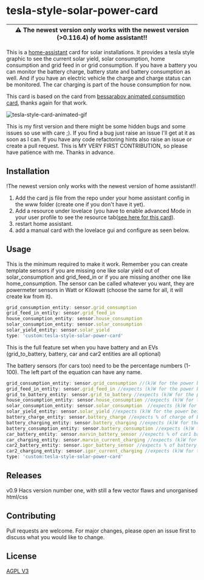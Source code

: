 # tesla-style-solar-power-card
| :warning: **The newest version only works with the newest version (>0.116.4) of home assistant!!** |
| --- |

This is a [home-assistant](home-assistant.io) card for solar installations. It provides a tesla style graphic to see the current
solar yield, solar consumption, home consumption and grid feed in or grid consumption.
If you have a battery you can monitor the battery charge, battery state and battery consumption as well.
And if you have an electric vehicle the charge and charge status can be monitored. The car charging is part of the house consumption for now.

This card is based on the card from [bessarabov animated consumption card](https://github.com/bessarabov/animated-consumption-card), thanks again for that work.

![tesla-style-card-animated-gif](https://github.com/reptilex/tesla-style-solar-power-card/blob/master/tesla-style-card-animation.gif)

This is my first version and there might be some hidden bugs and some issues so use with care ;). If you find a bug just raise an issue I'll get at it as soon as I can. If you have any code refactoring hints also raise an issue or create a pull request. This is MY VERY FIRST CONTRIBUTION, so please have patience with me. Thanks in advance.


## Installation
!The newest version only works with the newest version of home assistant!!

1. Add the card js file from the repo under your home assistant config in the www folder (create one if you don't have it yet).
2. Add a resource under lovelace (you have to enable advanced Mode in your user profile to see the resource tab([see here for this card](https://github.com/reptilex/tesla-style-solar-power-card/blob/master/add-card-resource.png)).
3. restart home assistant.
4. add a manual card with the lovelace gui and configure as seen below.

## Usage
This is the minimum required to make it work. Remember you can create
template sensors if you are missing one like solar yield out of solar_consumption and grid_feed_in or if you are missing another one like home_consumption. 
The sensor can be called whatever you want, they are powermeter sensors in Watt or Kilowatt (choose the same for all, it will create kw from it). 
```javascript
grid_consumption_entity: sensor.grid_consumption
grid_feed_in_entity: sensor.grid_feed_in
house_consumption_entity: sensor.house_consumption
solar_consumption_entity: sensor.solar_consumption
solar_yield_entity: sensor.solar_yield
type: 'custom:tesla-style-solar-power-card'
```

This is the full feature set when you have battery and an EVs (grid_to_battery, battery, car and car2 entities are all optional) 

The battery sensors (for cars too) need to be the percentage numbers (1-100). The left part of the equation can have any name.
```javascript
grid_consumption_entity: sensor.grid_consumption //(k)W for the power being fed from the grid to the house
grid_feed_in_entity: sensor.grid_feed_in //expects (k)W for the power being fed from the panels to the grid (selling)
grid_to_battery_entity: sensor.grid_to_battery //expects (k)W for the power being fed from the grid to the battery (buying low cost grid price power)
house_consumption_entity: sensor.house_consumption //expects (k)W for the power being consumed in the house (can be a template sensor sum (grid_consumption, solar_consumptio and battery_consumption)
solar_consumption_entity: sensor.solar_consumption  //expects (k)W for the power being fed from the panels to the house
solar_yield_entity: sensor.solar_yield //expects (k)W for the power being produced currently from the panels
battery_charge_entity: sensor.battery_charge //expects % of charge of battery
battery_charging_entity: sensor.battery_charging //expects (k)W for the power being fed from the solar panels to the battery
battery_consumption_entity: sensor.battery_consumption //expects (k)W for the power being consumed by the house from the battery
car_battery_entity: sensor.marvin_battery_sensor //expects % of car1 battery charge
car_charging_entity: sensor.marvin_current_charging //expects (k)W for the power being fed into car1 
car2_battery_entity: sensor.igor_battery_sensor //expects % of battery charge
car2_charging_entity: sensor.igor_current_charging //expects (k)W for the power being fed into car2 
type: 'custom:tesla-style-solar-power-card'
```

## Releases
v0.9 Hacs version number one, with still a few vector flaws and unorganised html/css

## Contributing
Pull requests are welcome. For major changes, please open an issue first to discuss what you would like to change.


## License
[AGPL V3](https://choosealicense.com/licenses/agpl-3.0/)
